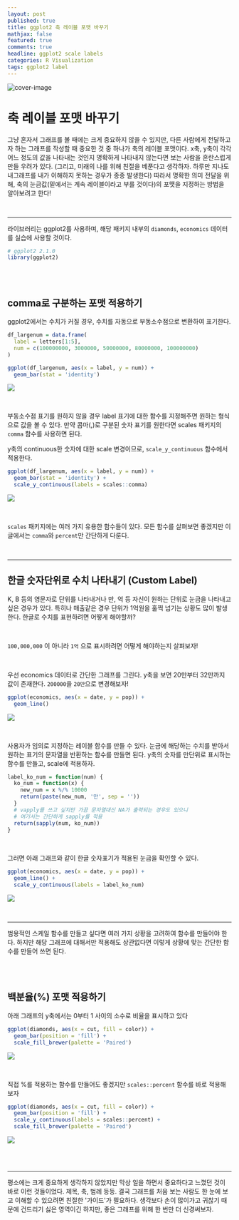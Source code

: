 ```yaml
---
layout: post
published: true
title: ggplot2 축 레이블 포맷 바꾸기
mathjax: false
featured: true
comments: true
headline: ggplot2 scale labels
categories: R Visualization
tags: ggplot2 label
---
```


![cover-image](/images/macphoto.jpg)

# 축 레이블 포맷 바꾸기

그냥 혼자서 그래프를 볼 때에는 크게 중요하지 않을 수 있지만, 다른 사람에게 전달하고자 하는 그래프를 작성할 때 중요한 것 중 하나가 축의 레이블 포맷이다. x축, y축이 각각 어느 정도의 값을 나타내는 것인지 명확하게 나타내지 않는다면 보는 사람을 혼란스럽게 만들 우려가 있다. (그리고, 미래의 나를 위해 친절을 베푼다고 생각하자. 하루만 지나도 내그래프를 내가 이해하지 못하는 경우가 종종 발생한다) 따라서 명확한 의미 전달을 위해, 축의 눈금값(밑에서는 계속 레이블이라고 부를 것이다)의 포맷을 지정하는 방법을 알아보려고 한다! 

<br />

---

라이브러리는 ggplot2를 사용하며, 해당 패키지 내부의 `diamonds`, `economics` 데이터를 실습에 사용할 것이다.


```r
# ggplot2 2.1.0
library(ggplot2)
```

<br />
<br />

## comma로 구분하는 포맷 적용하기

ggplot2에서는 수치가 커질 경우, 수치를 자동으로 부동소수점으로 변환하여 표기한다.


```r
df_largenum = data.frame(
  label = letters[1:5],
  num = c(100000000, 3000000, 50000000, 80000000, 100000000)
)

ggplot(df_largenum, aes(x = label, y = num)) +
  geom_bar(stat = 'identity')
```

![](/images/post_image/ggplot2_scale_label/unnamed-chunk-2-1.png)

<br />

부동소수점 표기를 원하지 않을 경우 label 표기에 대한 함수를 지정해주면 원하는 형식으로 값을 볼 수 있다. 만약 콤마(,)로 구분된 숫자 표기를 원한다면 scales 패키지의 `comma` 함수를 사용하면 된다.

y축의 continuous한 숫자에 대한 scale 변경이므로, `scale_y_continuous` 함수에서 적용한다.


```r
ggplot(df_largenum, aes(x = label, y = num)) +
  geom_bar(stat = 'identity') +
  scale_y_continuous(labels = scales::comma)
```

![](/images/post_image/ggplot2_scale_label/unnamed-chunk-3-1.png)

<br />

`scales` 패키지에는 여러 가지 유용한 함수들이 있다. 모든 함수를 살펴보면 좋겠지만 이 글에서는 `comma`와 `percent`만 간단하게 다룬다.

<br />

---

## 한글 숫자단위로 수치 나타내기 (Custom Label)

K, B 등의 영문자로 단위를 나타내거나 만, 억 등 자신이 원하는 단위로 눈금을 나타내고 싶은 경우가 있다. 특히나 매출같은 경우 단위가 1억원을 훌쩍 넘기는 상황도 많이 발생한다. 한글로 수치를 표현하려면 어떻게 해야할까?  

<br />

`100,000,000` 이 아니라 `1억` 으로 표시하려면 어떻게 해야하는지 살펴보자!

<br />

우선 economics 데이터로 간단한 그래프를 그린다. y축을 보면 20만부터 32만까지 값이 존재한다. `200000`을 `20만`으로 변경해보자!


```r
ggplot(economics, aes(x = date, y = pop)) +
  geom_line()
```

![](/images/post_image/ggplot2_scale_label/unnamed-chunk-4-1.png)

<br />

사용자가 임의로 지정하는 레이블 함수를 만들 수 있다. 눈금에 해당하는 수치를 받아서 원하는 표기의 문자열을 반환하는 함수를 만들면 된다. y축의 숫자를 만단위로 표시하는 함수를 만들고, scale에 적용하자.


```r
label_ko_num = function(num) {
  ko_num = function(x) {
    new_num = x %/% 10000
    return(paste(new_num, '만', sep = ''))
  }
  # vapply를 쓰고 싶지만 가끔 문자열대신 NA가 출력되는 경우도 있으니 
  # 여기서는 간단하게 sapply를 적용
  return(sapply(num, ko_num))
}
```

<br />

그러면 아래 그래프와 같이 한글 숫자표기가 적용된 눈금을 확인할 수 있다.


```r
ggplot(economics, aes(x = date, y = pop)) +
  geom_line() +
  scale_y_continuous(labels = label_ko_num)
```

![](/images/post_image/ggplot2_scale_label/unnamed-chunk-6-1.png)

<br />

---

범용적인 스케일 함수를 만들고 싶다면 여러 가지 상황을 고려하여 함수를 만들어야 한다. 하지만 해당 그래프에 대해서만 적용해도 상관없다면 이렇게 상황에 맞는 간단한 함수를 만들어 쓰면 된다.

<br />
<br />

## 백분율(%) 포맷 적용하기

아래 그래프의 y축에서는 0부터 1 사이의 소수로 비율을 표시하고 있다


```r
ggplot(diamonds, aes(x = cut, fill = color)) +
  geom_bar(position = 'fill') +
  scale_fill_brewer(palette = 'Paired')
```

![](/images/post_image/ggplot2_scale_label/unnamed-chunk-7-1.png)

<br />

직접 %를 적용하는 함수를 만들어도 좋겠지만 `scales::percent` 함수를 바로 적용해보자


```r
ggplot(diamonds, aes(x = cut, fill = color)) +
  geom_bar(position = 'fill') +
  scale_y_continuous(labels = scales::percent) +
  scale_fill_brewer(palette = 'Paired')
```

![](/images/post_image/ggplot2_scale_label/unnamed-chunk-8-1.png)

<br />
<br />

---

평소에는 크게 중요하게 생각하지 않았지만 막상 일을 하면서 중요하다고 느꼈던 것이 바로 이런 것들이었다. 제목, 축, 범례 등등. 결국 그래프를 처음 보는 사람도 한 눈에 보고 이해할 수 있으려면 친절한 '가이드'가 필요하다. 생각보다 손이 많이가고 귀찮기 때문에 건드리기 싫은 영역이긴 하지만, 좋은 그래프를 위해 한 번만 더 신경써보자.